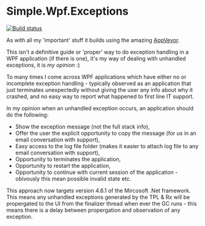 # Simple.Wpf.Exceptions

[![Build status](https://ci.appveyor.com/api/projects/status/72staf3ivfet3699?svg=true)](https://ci.appveyor.com/project/oriches/simple-wpf-exceptions)

As with all my 'important' stuff it builds using the amazing [AppVeyor](https://ci.appveyor.com/project/oriches/simple-wpf-exceptions).


This isn't a definitive guide or 'proper' way to do exception handling in a WPF application (if there is one), it's my way of dealing with unhandled exceptions, it is *my opinion* :)

To many times I come across WPF applications which have either no or incomplete exception handling - typically observed as an application that just terminates unexpectedly without giving the user any info about why it crashed, and no easy way to report what happened to first line IT support.

In my opinion when an unhandled exception occurs, an application should do the following:

* Show the exception message (not the full stack info),
* Offer the user the explicit opportunity to copy the message (for us in an email conversation with support),
* Easy access to the log file folder (makes it easier to attach log file to any email conversation with support),
* Opportunity to terminates the application,
* Opportunity to restart the application,
* Opportunity to continue with current session of the application - obivously this mean possible invalid state etc.

This approach now targets version 4.6.1 of the Mircosoft .Net framework. This means any unhandled exceptions generated by the TPL & Rx will be propergated to the UI from the finalizer thread when ever the GC runs - this means there is a delay between propergation and observation of any exception.
